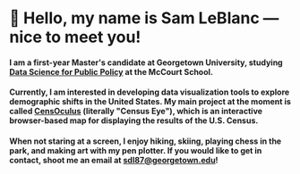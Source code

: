 # 👋 Hello, my name is Sam LeBlanc — nice to meet you!
#### I am a first-year Master's candidate at Georgetown University, studying [Data Science for Public Policy](https://mccourt.georgetown.edu/master-of-science-in-data-science-for-public-policy/) at the McCourt School. 

#### Currently, I am interested in developing data visualization tools to explore demographic shifts in the United States. My main project at the moment is called [CensOculus](https://samleblanc.github.io/Census-Mapper/) (literally "Census Eye"), which is an interactive browser-based map for displaying the results of the U.S. Census.

#### When not staring at a screen, I enjoy hiking, skiing, playing chess in the park, and making art with my pen plotter. If you would like to get in contact, shoot me an email at [sdl87@georgetown.edu](mailto:sdl87@georgetown.edu)!
